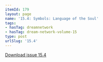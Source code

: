 ```yaml
---
itemId: 179
layout: page
name: '15.4: Symbols: Language of the Soul'
tags:
- hasTag: dreamnetwork
- hasTag: dream-network-volume-15
type: post
urlSlug: '15.4'
---
```

<a href="files/pdfs/Volume_15/15.4-Dream-Network-Vol-15-No-4.pdf" download="">Download issue 15.4</a>